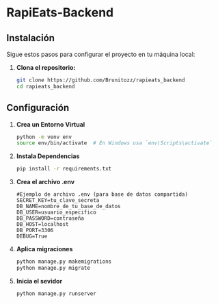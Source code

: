 # RapiEats-Backend

## Instalación

Sigue estos pasos para configurar el proyecto en tu máquina local:

1. **Clona el repositorio:**
   ```bash
   git clone https://github.com/Brunitozz/rapieats_backend
   cd rapieats_backend
## Configuración
1. **Crea un Entorno Virtual**
   ```bash
   python -m venv env
   source env/bin/activate  # En Windows usa `env\Scripts\activate`
2. **Instala Dependencias**
   ```bash
   pip install -r requirements.txt
3. **Crea el archivo .env**
   ```env
   #Ejemplo de archivo .env (para base de datos compartida)
   SECRET_KEY=tu_clave_secreta
   DB_NAME=nombre_de_tu_base_de_datos
   DB_USER=usuario_especifico
   DB_PASSWORD=contraseña
   DB_HOST=localhost
   DB_PORT=3306
   DEBUG=True
4. **Aplica migraciones**
   ```bash
   python manage.py makemigrations
   python manage.py migrate
5. **Inicia el sevidor**
   ```bash
   python manage.py runserver
